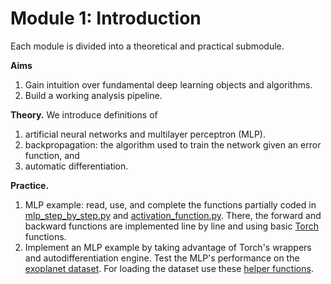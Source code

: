 # Module 1: Introduction

Each module is divided into a theoretical and practical submodule.

**Aims**

1. Gain intuition over fundamental deep learning objects and algorithms.
2. Build a working analysis pipeline.

**Theory.** We introduce definitions of

1. artificial neural networks and multilayer perceptron (MLP).
2. backpropagation: the algorithm used to train the network given an error function, and
3. automatic differentiation.

**Practice.**

1. MLP example: read, use, and complete the functions partially coded in [mlp_step_by_step.py](./mlp_step_by_step.py) and [activation_function.py](./activation_functions.py). There, the forward and backward functions are implemented line by line and using basic [Torch](https://pytorch.org/docs/stable/index.html) functions.
2. Implement an MLP example by taking advantage of Torch's wrappers and autodifferentiation engine. Test the MLP's performance on the [exoplanet dataset](../../data/exoplanet). For loading the dataset use these [helper functions](../data_management/exoplanet.py).